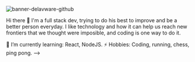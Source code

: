 ![banner-delavware-github](https://github.com/delavware/delavware/assets/126528899/830a2d8b-0cce-4861-9920-2862255e2fe0)

Hi there 👋
I'm a full stack dev, trying to do his best to improve and be a better person everyday. I like technology and how it can help us reach new frontiers that we thought were imposible, and coding is one way to do it.

🌱 I’m currently learning: React, NodeJS.
⚡ Hobbies: Coding, running, chess, ping pong. -->
